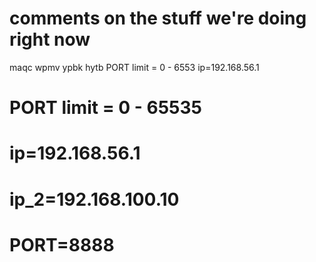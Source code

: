 # comments on the stuff we're doing right now 

maqc wpmv ypbk hytb
PORT limit = 0 - 6553
ip=192.168.56.1

# PORT limit = 0 - 65535
# ip=192.168.56.1
# ip_2=192.168.100.10
# PORT=8888